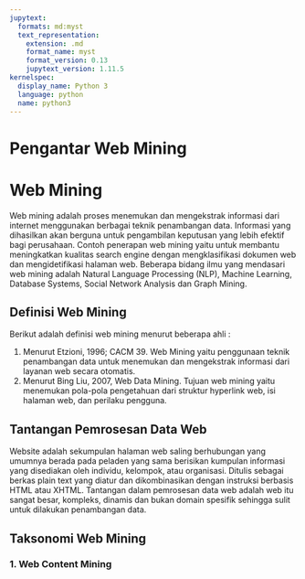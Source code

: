 ```yaml
---
jupytext:
  formats: md:myst
  text_representation:
    extension: .md
    format_name: myst
    format_version: 0.13
    jupytext_version: 1.11.5
kernelspec:
  display_name: Python 3
  language: python
  name: python3
---
```


<!-- # Notebooks with MyST Markdown

Jupyter Book also lets you write text-based notebooks using MyST Markdown.
See [the Notebooks with MyST Markdown documentation](https://jupyterbook.org/file-types/myst-notebooks.html) for more detailed instructions.
This page shows off a notebook written in MyST Markdown.

## An example cell

With MyST Markdown, you can define code cells with a directive like so:

```{code-cell}
print(2 + 2)
```

When your book is built, the contents of any `{code-cell}` blocks will be
executed with your default Jupyter kernel, and their outputs will be displayed
in-line with the rest of your content.

```{seealso}
Jupyter Book uses [Jupytext](https://jupytext.readthedocs.io/en/latest/) to convert text-based files to notebooks, and can support [many other text-based notebook files](https://jupyterbook.org/file-types/jupytext.html).
```

## Create a notebook with MyST Markdown

MyST Markdown notebooks are defined by two things:

1. YAML metadata that is needed to understand if / how it should convert text files to notebooks (including information about the kernel needed).
   See the YAML at the top of this page for example.
2. The presence of `{code-cell}` directives, which will be executed with your book.

That's all that is needed to get started!

## Quickly add YAML metadata for MyST Notebooks

If you have a markdown file and you'd like to quickly add YAML metadata to it, so that Jupyter Book will treat it as a MyST Markdown Notebook, run the following command:

```
jupyter-book myst init path/to/markdownfile.md
``` -->

# Pengantar Web Mining

# Web Mining
Web mining adalah proses menemukan dan mengekstrak informasi dari internet menggunakan berbagai teknik penambangan data. Informasi yang dihasilkan akan berguna untuk pengambilan keputusan yang lebih efektif bagi perusahaan. Contoh penerapan web mining yaitu untuk membantu meningkatkan kualitas search engine dengan mengklasifikasi dokumen web dan mengidetifikasi halaman web. Beberapa bidang ilmu yang mendasari web mining adalah Natural Language Processing (NLP), Machine Learning, Database Systems, Social Network Analysis dan Graph Mining.

## Definisi Web Mining
Berikut adalah definisi web mining menurut beberapa ahli :
1.	Menurut Etzioni, 1996; CACM 39. Web Mining yaitu penggunaan teknik penambangan data untuk menemukan dan mengekstrak informasi dari layanan web secara otomatis.
2.	Menurut Bing Liu, 2007, Web Data Mining. Tujuan web mining yaitu menemukan pola-pola pengetahuan dari struktur hyperlink web, isi halaman web, dan perilaku pengguna.

## Tantangan Pemrosesan Data Web
Website adalah sekumpulan halaman web saling berhubungan yang umumnya berada pada peladen yang sama berisikan kumpulan informasi yang disediakan oleh individu, kelompok, atau organisasi. Ditulis sebagai berkas plain text yang diatur dan dikombinasikan dengan instruksi berbasis HTML atau XHTML. Tantangan dalam pemrosesan data web adalah web itu sangat besar, kompleks, dinamis dan bukan domain spesifik sehingga sulit untuk dilakukan penambangan data.

## Taksonomi Web Mining
### 1. Web Content Mining
